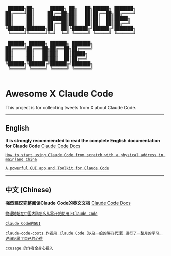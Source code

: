 <pre style="display: inline-block; text-align: left;">
 ██████╗██╗      █████╗ ██╗   ██╗██████╗ ███████╗
██╔════╝██║     ██╔══██╗██║   ██║██╔══██╗██╔════╝
██║     ██║     ███████║██║   ██║██║  ██║█████╗
██║     ██║     ██╔══██║██║   ██║██║  ██║██╔══╝
╚██████╗███████╗██║  ██║╚██████╔╝██████╔╝███████╗
 ╚═════╝╚══════╝╚═╝  ╚═╝ ╚═════╝ ╚═════╝ ╚══════╝

 ██████╗ ██████╗ ██████╗ ███████╗
██╔════╝██╔═══██╗██╔══██╗██╔════╝
██║     ██║   ██║██║  ██║█████╗
██║     ██║   ██║██║  ██║██╔══╝
╚██████╗╚██████╔╝██████╔╝███████╗
 ╚═════╝ ╚═════╝ ╚═════╝ ╚══════╝
</pre>

# Awesome X Claude Code

This project is for collecting tweets from X about Claude Code.

---

## English

**It is strongly recommended to read the complete English documentation for Claude Code** [Claude Code Docs](https://docs.anthropic.com/en/docs/claude-code/overview)

[`How to start using Claude Code from scratch with a physical address in mainland China`](https://x.com/10k_ai/status/1935189386670588378)

[`A powerful GUI app and Toolkit for Claude Code`](https://x.com/mufeedvh/status/1935703290471149759)

---

## 中文 (Chinese)

**强烈建议完整阅读Claude Code的英文文档** [Claude Code Docs](https://docs.anthropic.com/en/docs/claude-code/overview)

[`物理地址在中国大陆怎么从零开始使用上Claude Code`](https://x.com/10k_ai/status/1935189386670588378)

[`Claude Code的GUI`](https://x.com/mufeedvh/status/1935703290471149759)

[`claude-code-costs 作者用 Claude Code（以及一般的编码代理）进行了一整月的学习，详细记录了自己的心得`](https://x.com/PhilippSpiess/status/1932923113995432242)

[`ccusage 的作者全身心投入`](https://x.com/ryoppippi/status/1935266850751074728)
